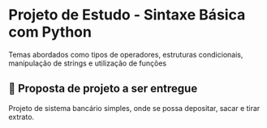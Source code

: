 # Projeto de Estudo - Sintaxe Básica com Python

Temas abordados como tipos de operadores, estruturas condicionais, manipulação de strings e utilização de funções

## 📗 Proposta de projeto a ser entregue
Projeto de sistema bancário simples, onde se possa depositar, sacar e tirar extrato.
